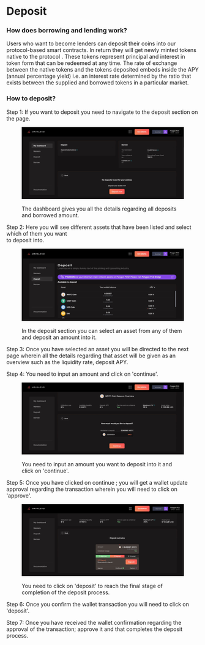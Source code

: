 # Deposit

### How does borrowing and lending work?

Users who want to become lenders can deposit their coins into our protocol-based smart contracts. In return they will get newly minted tokens native to the protocol . These tokens represent principal and interest in token form that can be redeemed at any time. The rate of exchange between the native tokens and the tokens deposited embeds inside the APY (annual percentage yield) i.e. an interest rate determined by the ratio that exists between the supplied and borrowed tokens in a particular market.

### How to deposit?

Step 1: If you want to deposit you need to navigate to the deposit section on the page.&#x20;

<figure><img src=".gitbook/assets/1.jpg" alt=""><figcaption><p>The dashboard gives you all the details regarding all deposits and borrowed amount. </p></figcaption></figure>



Step 2: Here you will see different assets that have been listed and select which of them you want \
to deposit into.&#x20;

<figure><img src=".gitbook/assets/2 (1).jpg" alt=""><figcaption><p>In the deposit section you can select an asset from any of them and deposit an amount into it. </p></figcaption></figure>



Step 3: Once you have selected an asset you will be directed to the next page wherein all the details regarding that asset will be given as an overview such as the liquidity rate, deposit APY.&#x20;

Step 4: You need to input an amount and click on 'continue'.&#x20;

<figure><img src=".gitbook/assets/3.jpg" alt=""><figcaption><p>You need to input an amount you want to deposit into it and click on 'continue'. </p></figcaption></figure>



Step 5: Once you have clicked on continue ; you will get a wallet update approval regarding the transaction wherein you will need to click on 'approve'.

<figure><img src=".gitbook/assets/4.jpg" alt=""><figcaption><p>You need to click on 'deposit' to reach the final stage of completion of the deposit process.</p></figcaption></figure>

Step 6: Once you confirm the wallet transaction you will need to click on 'deposit'.

Step 7: Once you have received the wallet confirmation regarding the approval of the transaction; approve it and that completes the deposit process.&#x20;
